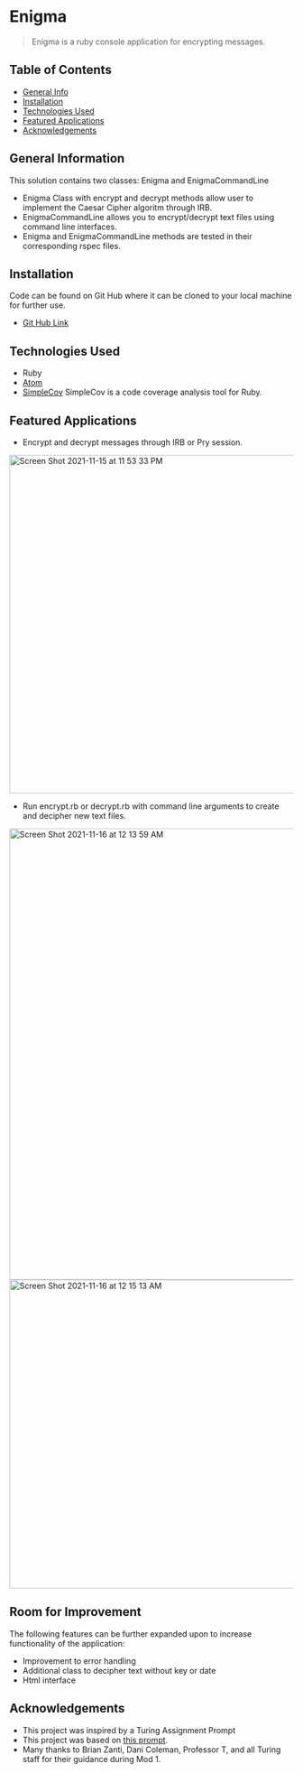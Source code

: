 # Enigma
> Enigma is a ruby console application for encrypting messages.

## Table of Contents
* [General Info](#general-information)
* [Installation](#installation)
* [Technologies Used](#technologies-used)
* [Featured Applications](#featured-applications)
* [Acknowledgements](#acknowledgements)


## General Information
This solution contains two classes: Enigma and EnigmaCommandLine
- Enigma Class with encrypt and decrypt methods allow user to implement the Caesar Cipher algoritm through IRB.
- EnigmaCommandLine allows you to encrypt/decrypt text files using command line interfaces.
- Enigma and EnigmaCommandLine methods are tested in their corresponding rspec files.

## Installation
Code can be found on Git Hub where it can be cloned to your local machine for further use.
- [Git Hub Link](https://github.com/russellrockwood/enigma)

## Technologies Used
- Ruby
- [Atom](https://atom.io/)
- [SimpleCov](https://github.com/simplecov-ruby/simplecov) SimpleCov is a code coverage analysis tool for Ruby.

## Featured Applications
 - Encrypt and decrypt messages through IRB or Pry session.

<img width="600" alt="Screen Shot 2021-11-15 at 11 53 33 PM" src="https://user-images.githubusercontent.com/63167887/141924669-bc9d2bef-092e-4325-9c36-99cffecd4be6.png">

 - Run encrypt.rb or decrypt.rb with command line arguments to create and decipher new text files.

<img width="800" alt="Screen Shot 2021-11-16 at 12 13 59 AM" src="https://user-images.githubusercontent.com/63167887/141925148-e8e2ea38-c5b1-44e4-9e7f-a84ef066cf4d.png">
<img width="547" alt="Screen Shot 2021-11-16 at 12 15 13 AM" src="https://user-images.githubusercontent.com/63167887/141925150-fa4f2b1b-e2ae-4c2c-8417-c51c35075525.png">

## Room for Improvement

The following features can be further expanded upon to increase functionality of the application:
- Improvement to error handling
- Additional class to decipher text without key or date
- Html interface


## Acknowledgements
- This project was inspired by a Turing Assignment Prompt
- This project was based on [this prompt](https://backend.turing.edu/module1/projects/enigma/).
- Many thanks to Brian Zanti, Dani Coleman, Professor T, and all Turing staff for their guidance during Mod 1.
